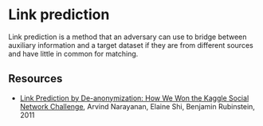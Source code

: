 # Link prediction

Link prediction is a method that an adversary can use to bridge between auxiliary information and a target dataset if they are from different sources and have little in common for matching.

## Resources

* [Link Prediction by De-anonymization: How We Won the Kaggle Social Network Challenge](https://arxiv.org/abs/1102.4374), Arvind Narayanan, Elaine Shi, Benjamin Rubinstein, 2011

